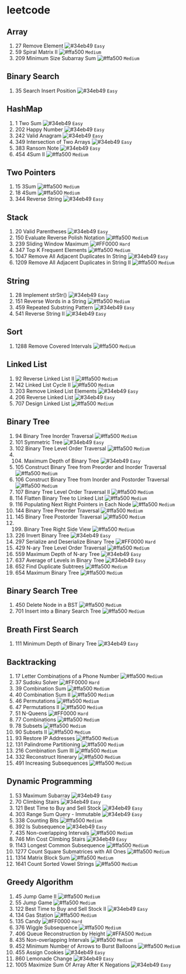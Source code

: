 # leetcode

## Array
1. 27 Remove Element ![#34eb49](https://via.placeholder.com/15/34eb49/000000?text=+) `Easy`
1. 59 Spiral Matrix II ![#ffa500](https://via.placeholder.com/15/ffa500/000000?text=+) `Medium`
1. 209 Minimum Size Subarray Sum ![#ffa500](https://via.placeholder.com/15/ffa500/000000?text=+) `Medium`

## Binary Search
1. 35 Search Insert Position ![#34eb49](https://via.placeholder.com/15/34eb49/000000?text=+) `Easy`

## HashMap
1. 1 Two Sum ![#34eb49](https://via.placeholder.com/15/34eb49/000000?text=+) `Easy`
2. 202 Happy Number ![#34eb49](https://via.placeholder.com/15/34eb49/000000?text=+) `Easy`
3. 242 Valid Anagram ![#34eb49](https://via.placeholder.com/15/34eb49/000000?text=+) `Easy`
4. 349 Intersection of Two Arrays ![#34eb49](https://via.placeholder.com/15/34eb49/000000?text=+) `Easy`
5. 383 Ransom Note ![#34eb49](https://via.placeholder.com/15/34eb49/000000?text=+) `Easy`
6. 454 4Sum II ![#ffa500](https://via.placeholder.com/15/ffa500/000000?text=+) `Medium`

## Two Pointers
1. 15 3Sum ![#ffa500](https://via.placeholder.com/15/ffa500/000000?text=+) `Medium`
1. 18 4Sum ![#ffa500](https://via.placeholder.com/15/ffa500/000000?text=+) `Medium`
1. 344 Reverse String ![#34eb49](https://via.placeholder.com/15/34eb49/000000?text=+) `Easy`

## Stack
1. 20 Valid Parentheses ![#34eb49](https://via.placeholder.com/15/34eb49/000000?text=+) `Easy`
2. 150 Evaluate Reverse Polish Notation ![#ffa500](https://via.placeholder.com/15/ffa500/000000?text=+) `Medium`
3. 239 Sliding Window Maximum ![#FF0000](https://via.placeholder.com/15/FF0000/000000?text=+) `Hard`
4. 347 Top K Frequent Elements ![#ffa500](https://via.placeholder.com/15/ffa500/000000?text=+) `Medium`
5. 1047 Remove All Adjacent Duplicates In String ![#34eb49](https://via.placeholder.com/15/34eb49/000000?text=+) `Easy`
6. 1209 Remove All Adjacent Duplicates in String II ![#ffa500](https://via.placeholder.com/15/ffa500/000000?text=+) `Medium`

## String
1. 28 Implement strStr() ![#34eb49](https://via.placeholder.com/15/34eb49/000000?text=+) `Easy`
2. 151 Reverse Words in a String ![#ffa500](https://via.placeholder.com/15/ffa500/000000?text=+) `Medium`
3. 459 Repeated Substring Pattern ![#34eb49](https://via.placeholder.com/15/34eb49/000000?text=+) `Easy`
4. 541 Reverse String II ![#34eb49](https://via.placeholder.com/15/34eb49/000000?text=+) `Easy`
 
## Sort
1. 1288 Remove Covered Intervals ![#ffa500](https://via.placeholder.com/15/ffa500/000000?text=+) `Medium`

## Linked List
1. 92 Reverse Linked List II ![#ffa500](https://via.placeholder.com/15/ffa500/000000?text=+) `Medium`
2. 142 Linked List Cycle II ![#ffa500](https://via.placeholder.com/15/ffa500/000000?text=+) `Medium`
3. 203 Remove Linked List Elements ![#34eb49](https://via.placeholder.com/15/34eb49/000000?text=+) `Easy`
4. 206 Reverse Linked List ![#34eb49](https://via.placeholder.com/15/34eb49/000000?text=+) `Easy`
5. 707 Design Linked List ![#ffa500](https://via.placeholder.com/15/ffa500/000000?text=+) `Medium`

## Binary Tree
1. 94 Binary Tree Inorder Traversal ![#ffa500](https://via.placeholder.com/15/ffa500/000000?text=+) `Medium`
2. 101 Symmetric Tree ![#34eb49](https://via.placeholder.com/15/34eb49/000000?text=+) `Easy` 
3. 102 Binary Tree Level Order Traversal ![#ffa500](https://via.placeholder.com/15/ffa500/000000?text=+) `Medium` 
4. 104. Maximum Depth of Binary Tree ![#34eb49](https://via.placeholder.com/15/34eb49/000000?text=+) `Easy` 
5. 105 Construct Binary Tree from Preorder and Inorder Traversal ![#ffa500](https://via.placeholder.com/15/ffa500/000000?text=+) `Medium`
6. 106 Construct Binary Tree from Inorder and Postorder Traversal ![#ffa500](https://via.placeholder.com/15/ffa500/000000?text=+) `Medium`
7. 107 Binary Tree Level Order Traversal II ![#ffa500](https://via.placeholder.com/15/ffa500/000000?text=+) `Medium`
8. 114 Flatten Binary Tree to Linked List ![#ffa500](https://via.placeholder.com/15/ffa500/000000?text=+) `Medium`
9. 116 Populating Next Right Pointers in Each Node ![#ffa500](https://via.placeholder.com/15/ffa500/000000?text=+) `Medium`
10. 144 Binary Tree Preorder Traversal ![#ffa500](https://via.placeholder.com/15/ffa500/000000?text=+) `Medium`
11. 145 Binary Tree Postorder Traversal ![#ffa500](https://via.placeholder.com/15/ffa500/000000?text=+) `Medium`
12. 199. Binary Tree Right Side View ![#ffa500](https://via.placeholder.com/15/ffa500/000000?text=+) `Medium` 
13. 226 Invert Binary Tree ![#34eb49](https://via.placeholder.com/15/34eb49/000000?text=+) `Easy` 
14. 297 Serialize and Deserialize Binary Tree ![#FF0000](https://via.placeholder.com/15/FF0000/000000?text=+) `Hard`
15. 429 N-ary Tree Level Order Traversal ![#ffa500](https://via.placeholder.com/15/ffa500/000000?text=+) `Medium` 
16. 559 Maximum Depth of N-ary Tree ![#34eb49](https://via.placeholder.com/15/34eb49/000000?text=+) `Easy` 
17. 637 Average of Levels in Binary Tree ![#34eb49](https://via.placeholder.com/15/34eb49/000000?text=+) `Easy` 
18. 652 Find Duplicate Subtrees ![#ffa500](https://via.placeholder.com/15/ffa500/000000?text=+) `Medium`
19. 654 Maximum Binary Tree ![#ffa500](https://via.placeholder.com/15/ffa500/000000?text=+) `Medium`

## Binary Search Tree
1. 450 Delete Node in a BST ![#ffa500](https://via.placeholder.com/15/ffa500/000000?text=+) `Medium`
2. 701 Insert into a Binary Search Tree ![#ffa500](https://via.placeholder.com/15/ffa500/000000?text=+) `Medium`

## Breath First Search
1. 111 Minimum Depth of Binary Tree ![#34eb49](https://via.placeholder.com/15/34eb49/000000?text=+) `Easy` 

## Backtracking
1. 17 Letter Combinations of a Phone Number ![#ffa500](https://via.placeholder.com/15/ffa500/000000?text=+) `Medium`
2. 37 Sudoku Solver ![#FF0000](https://via.placeholder.com/15/FF0000/000000?text=+) `Hard`
3. 39 Combination Sum ![#ffa500](https://via.placeholder.com/15/ffa500/000000?text=+) `Medium` 
4. 40 Combination Sum II ![#ffa500](https://via.placeholder.com/15/ffa500/000000?text=+) `Medium` 
5. 46 Permutations ![#ffa500](https://via.placeholder.com/15/ffa500/000000?text=+) `Medium` 
6. 47 Permutations II ![#ffa500](https://via.placeholder.com/15/ffa500/000000?text=+) `Medium` 
7. 51 N-Queens ![#FF0000](https://via.placeholder.com/15/FF0000/000000?text=+) `Hard`
8. 77 Combinations ![#ffa500](https://via.placeholder.com/15/ffa500/000000?text=+) `Medium` 
9. 78 Subsets ![#ffa500](https://via.placeholder.com/15/ffa500/000000?text=+) `Medium` 
10. 90 Subsets II ![#ffa500](https://via.placeholder.com/15/ffa500/000000?text=+) `Medium` 
11. 93 Restore IP Addresses ![#ffa500](https://via.placeholder.com/15/ffa500/000000?text=+) `Medium` 
12. 131 Palindrome Partitioning ![#ffa500](https://via.placeholder.com/15/ffa500/000000?text=+) `Medium` 
13. 216 Combination Sum III ![#ffa500](https://via.placeholder.com/15/ffa500/000000?text=+) `Medium` 
14. 332 Reconstruct Itinerary ![#ffa500](https://via.placeholder.com/15/ffa500/000000?text=+) `Medium` 
15. 491 Increasing Subsequences ![#ffa500](https://via.placeholder.com/15/ffa500/000000?text=+) `Medium` 

##  Dynamic Programming
1. 53 Maximum Subarray ![#34eb49](https://via.placeholder.com/15/34eb49/000000?text=+) `Easy` 
1. 70 Climbing Stairs ![#34eb49](https://via.placeholder.com/15/34eb49/000000?text=+) `Easy` 
1. 121 Best Time to Buy and Sell Stock ![#34eb49](https://via.placeholder.com/15/34eb49/000000?text=+) `Easy` 
1. 303 Range Sum Query - Immutable ![#34eb49](https://via.placeholder.com/15/34eb49/000000?text=+) `Easy` 
1. 338 Counting Bits ![#ffa500](https://via.placeholder.com/15/ffa500/000000?text=+) `Medium` 
1. 392 Is Subsequence ![#34eb49](https://via.placeholder.com/15/34eb49/000000?text=+) `Easy` 
1. 435 Non-overlapping Intervals ![#ffa500](https://via.placeholder.com/15/ffa500/000000?text=+) `Medium` 
1. 746 Min Cost Climbing Stairs ![#34eb49](https://via.placeholder.com/15/34eb49/000000?text=+) `Easy`
1. 1143 Longest Common Subsequence ![#ffa500](https://via.placeholder.com/15/ffa500/000000?text=+) `Medium` 
1. 1277 Count Square Submatrices with All Ones ![#ffa500](https://via.placeholder.com/15/ffa500/000000?text=+) `Medium` 
1. 1314 Matrix Block Sum ![#ffa500](https://via.placeholder.com/15/ffa500/000000?text=+) `Medium` 
1. 1641 Count Sorted Vowel Strings ![#ffa500](https://via.placeholder.com/15/ffa500/000000?text=+) `Medium` 

## Greedy Algorithm
1. 45 Jump Game II ![#ffa500](https://via.placeholder.com/15/ffa500/000000?text=+) `Medium` 
2. 55 Jump Game ![#ffa500](https://via.placeholder.com/15/ffa500/000000?text=+) `Medium` 
3. 122 Best Time to Buy and Sell Stock II ![#34eb49](https://via.placeholder.com/15/34eb49/000000?text=+) `Easy`
4. 134 Gas Station ![#ffa500](https://via.placeholder.com/15/ffa500/000000?text=+) `Medium`
5. 135 Candy ![#FF0000](https://via.placeholder.com/15/FF0000/000000?text=+) `Hard`
6. 376 Wiggle Subsequence ![#ffa500](https://via.placeholder.com/15/ffa500/000000?text=+) `Medium` 
7. 406 Queue Reconstruction by Height ![#FFA500](https://via.placeholder.com/15/ffa500/000000?text=+) `Medium`
8. 435 Non-overlapping Intervals ![#ffa500](https://via.placeholder.com/15/ffa500/000000?text=+) `Medium` 
9. 452 Minimum Number of Arrows to Burst Balloons ![#ffa500](https://via.placeholder.com/15/ffa500/000000?text=+) `Medium` 
10. 455 Assign Cookies ![#34eb49](https://via.placeholder.com/15/34eb49/000000?text=+) `Easy`
11. 860 Lemonade Change ![#34eb49](https://via.placeholder.com/15/34eb49/000000?text=+) `Easy`
12. 1005 Maximize Sum Of Array After K Negations ![#34eb49](https://via.placeholder.com/15/34eb49/000000?text=+) `Easy`

